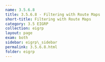 ```yaml
---
name: 3.5.6.8
title: 3.5.6.8 - Filtering with Route Maps
short-title: Filtering with Route Maps
category: 3.5 EIGRP
collection: eigrp
layout: page
exam: both
sidebar: eigrp\_sidebar
permalink: 3.5.6.8.html
folder: eigrp
---
```


